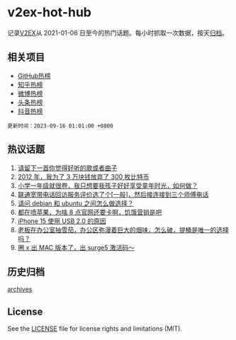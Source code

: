 # v2ex-hot-hub

 记录[V2EX](https://www.v2ex.com/)从 2021-01-06 日至今的热门话题。每小时抓取一次数据，按天[归档](archives)。
 
 ## 相关项目

- [GitHub热榜](https://github.com/it985/github-hot-hub)
- [知乎热榜](https://github.com/it985/zhihu-hot-hub)
- [微博热榜](https://github.com/it985/weibo-hot-hub)
- [头条热榜](https://github.com/it985/toutiao-hot-hub)
- [抖音热榜](https://github.com/it985/douyin-hot-hub)


 `更新时间：2023-09-16 01:01:00 +0800`

## 热议话题

1. [请留下一首你觉得好听的歌或者曲子](https://www.v2ex.com/t/973927)
1. [2012 年，我为了 3 万块钱放弃了 300 枚比特币](https://www.v2ex.com/t/973937)
1. [小学一年级就很卷，我只想要我孩子好好享受童年时光，如何做？](https://www.v2ex.com/t/973933)
1. [联通宽带电话回访服务评价选了个[一般]，然后接连接到三个师傅电话](https://www.v2ex.com/t/974122)
1. [请问 debian 和 ubuntu 之间怎么做选择？](https://www.v2ex.com/t/974059)
1. [都在喷苹果，为啥 8 点官网还要卡啊，饥饿营销是吧](https://www.v2ex.com/t/974238)
1. [iPhone 15 使用 USB 2.0 的原因](https://www.v2ex.com/t/974024)
1. [老板在办公室抽雪茄，办公区弥漫着巨大的烟味，怎么破，提桶是唯一的选择吗？](https://www.v2ex.com/t/974078)
1. [圈 x 出 MAC 版本了，出 surge5 激活码～](https://www.v2ex.com/t/973948)

## 历史归档

[archives](archives)

## License

See the [LICENSE](LICENSE) file for license rights and limitations (MIT).
